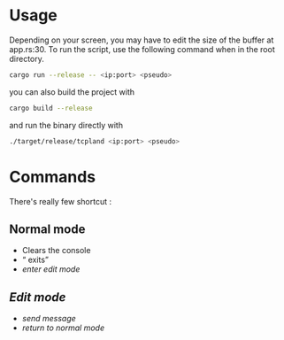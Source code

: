 # Usage

Depending on your screen, you may have to edit the size of the buffer at app.rs:30.
To run the script, use the following command when in the root directory.

```bash
cargo run --release -- <ip:port> <pseudo>
```

you can also build the project with

```bash
cargo build --release
```

and run the binary directly with

```bash
./target/release/tcpland <ip:port> <pseudo>
```

# Commands

There's really few shortcut :

## Normal mode
- <c> Clears the console
- <q> exits
- <i> enter edit mode
## Edit mode
- <Enter> send message
- <Escape> return to normal mode
